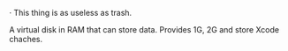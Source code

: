 · This thing is as useless as trash.

A virtual disk in RAM that can store data.
Provides 1G, 2G and store Xcode chaches.
